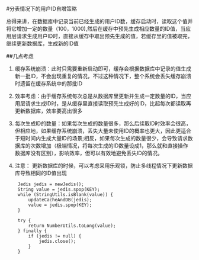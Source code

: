 #分表情况下的用户ID自增策略

总得来讲，在数据库中记录当前已经生成的用户ID数，缓存启动时，读取这个值并将它增加一定的数量（100，1000),然后在缓存中预先生成相应数量的ID值，当应用层请求生成用户ID时，直接从缓存中取出预先生成的值，若缓存里的值被取完，继续更新数据库，生成新的ID值

##几点考虑
1. 缓存系统崩溃：此时只需要重新启动即可，缓存会根据数据库中记录的值生成新一批ID，不会出现重复的情况，不过这种情况下，整个系统会丢失缓存崩溃时遗留在缓存系统中的那批ID

2. 效率考虑：由于缓存系统每次总是从数据库里更新并生成一定数量的ID，当应用层请求生成ID时，是从缓存里直接读取预先生成好的ID，比起每次都读取再更新数据库，效率要高出很多

3. 每次生成ID的数量：如果每次生成的数量很多，那么后续取ID时效率会很高，但相应地，如果缓存系统崩溃，丢失大量未使用ID的概率也更大，因此更适合于短时间内生成大量ID的场景;相反，如果每次生成的数量很少，会导致请求数据库的次数增加（极端情况，将每次生成的ID数量设成1，那么就和直接操作数据库没有区别），影响效率，但可以有效地避免丢失ID的情况。

4. 注意： 更新数据库的时候，可以考虑采用乐观锁，防止多线程情况下更新数据库导致相同的ID值出现

		Jedis jedis = newJedis();
        String value = jedis.spop(KEY);
        while (StringUtils.isBlank(value)) {
            updateCacheAndDB(jedis);
            value = jedis.spop(KEY);
        }

        try {
            return NumberUtils.toLong(value);
        } finally {
            if (jedis != null) {
                jedis.close();
            }
        }